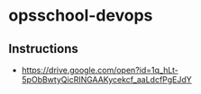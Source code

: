 # opsschool-devops

## Instructions
* https://drive.google.com/open?id=1q_hLt-5pObBwtyQicRINGAAKycekcf_aaLdcfPgEJdY
